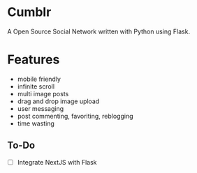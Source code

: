 # Cumblr


A Open Source Social Network written with Python using Flask.

# Features
* mobile friendly
* infinite scroll
* multi image posts
* drag and drop image upload
* user messaging
* post commenting, favoriting, reblogging
* time wasting


## To-Do 

- [ ] Integrate NextJS with Flask
